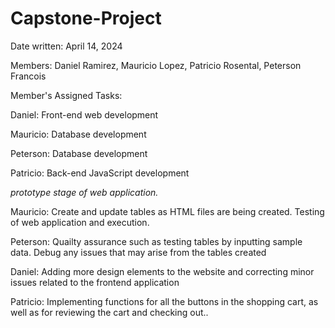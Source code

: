 # Capstone-Project
Date written: April 14, 2024

Members: Daniel Ramirez, Mauricio Lopez, Patricio Rosental, Peterson Francois

Member's Assigned Tasks:

Daniel: Front-end web development

Mauricio: Database development

Peterson: Database development

Patricio: Back-end JavaScript development

*prototype stage of web application.*

Mauricio: Create and update tables as HTML files are being created. Testing of web application and execution. 

Peterson: Quailty assurance such as testing tables by inputting sample data. Debug any issues that may arise from the tables created

Daniel: Adding more design elements to the website and correcting minor issues related to the frontend application

Patricio: Implementing functions for all the buttons in the shopping cart, as well as for reviewing the cart and checking out.. 



